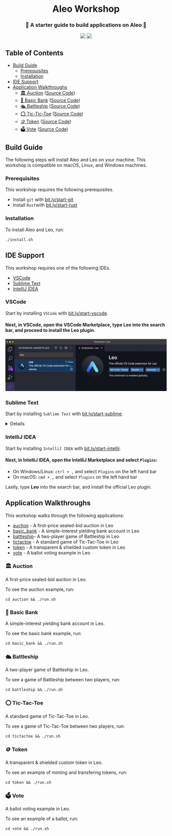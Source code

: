 <h1 align="center">Aleo Workshop</h1>
<h3 align="center">📜 A starter guide to build applications on Aleo 📜</h3>

<p align="center">
    <a href="https://twitter.com/AleoHQ"><img src="https://img.shields.io/twitter/url/https/twitter.com/AleoHQ.svg?style=social&label=Follow%20%40AleoHQ"></a>
    <a href="https://aleo.org/discord"><img src="https://img.shields.io/discord/700454073459015690?logo=discord"/></a>
</p>

## Table of Contents
- [Build Guide](#build-guide)
    - [Prerequisites](#prerequisites)
    - [Installation](#installation)
- [IDE Support](#ide-support)
- [Application Walkthroughs](#application-walkthroughs)
    - [🏛️ Auction](#🏛️-auction) ([Source Code](./auction/))
    - [🏦 Basic Bank](#🏦-basic-bank) ([Source Code](./basic_bank/))
    - [🛳️ Battleship](#🛳️-battleship) ([Source Code](./battleship/))
    - [⭕ Tic-Tic-Toe](#⭕-tic-tac-toe) ([Source Code](./tictactoe/))
    - [🪙 Token](#🪙-token) ([Source Code](./token))
    - [🗳️ Vote](#🗳️-vote) ([Source Code](./vote/))

## Build Guide

The following steps will install Aleo and Leo on your machine. This workshop is compatible on macOS, Linux, and Windows machines.

### Prerequisites

This workshop requires the following prerequisites.

- Install `git` with [bit.ly/start-git](https://bit.ly/start-git)
- Install `Rust`with [bit.ly/start-rust](https://bit.ly/start-rust)

### Installation

To install Aleo and Leo, run:
```
./install.sh
```

## IDE Support

This workshop requires one of the following IDEs.
- [VSCode](https://bit.ly/start-vscode)
- [Sublime Text](https://bit.ly/start-sublime)
- [IntelliJ IDEA](https://bit.ly/start-intellij)

### VSCode

Start by installing `VSCode` with [bit.ly/start-vscode](https://bit.ly/start-vscode).

#### Next, in VSCode, open the **VSCode Marketplace**, type **Leo** into the search bar, and proceed to install the Leo plugin.
![Leo VSCode](./.resources/leo-vscode.png)

### Sublime Text

Start by installing `Sublime Text` with [bit.ly/start-sublime](https://bit.ly/start-sublime).

<details>Next Steps

#### Next, in Sublime Text, install [Package Control](https://packagecontrol.io):
- On Windows/Linux: `ctrl + shift + p`, type **Install Package Control**, and press **Enter**.
- On macOS: `cmd + shift + p`, type **Install Package Control**, and press **Enter**.

#### Next, in Sublime Text, install [LSP](https://packagecontrol.io/packages/LSP):
- On Windows/Linux: `ctrl + shift + p`, select **Package Control: Install Package**, type **LSP**, and press **Enter**.
- On macOS: `cmd + shift + p`, select **Package Control: Install Package**, type **LSP**, and press **Enter**.

#### Lastly, in Sublime Text, install [LSP-leo](https://packagecontrol.io/packages/LSP-leo):
- On Windows/Linux: `ctrl + shift + p`, select **Package Control: Install Package**, type **LSP-leo**, and press **Enter**.
- On macOS: `cmd + shift + p`, select **Package Control: Install Package**, type **LSP-leo**, and press **Enter**.

</details>

### IntelliJ IDEA

Start by installing `IntelliJ IDEA` with [bit.ly/start-intellij](https://bit.ly/start-intellij).

#### Next, in IntelliJ IDEA, open the **IntelliJ Marketplace** and select `Plugins`:
- On Windows/Linux: `ctrl + ,` and select `Plugins` on the left hand bar
- On macOS: `cmd + ,` and select `Plugins` on the left hand bar

Lastly, type **Leo** into the search bar, and install the official Leo plugin.

## Application Walkthroughs

This workshop walks through the following applications:
- [auction](./auction/) - A first-price sealed-bid auction in Leo
- [basic_bank](./basic_bank/) - A simple-interest yielding bank account in Leo
- [battleship](./battleship/)- A two-player game of Battleship in Leo
- [tictactoe](./tictactoe/) - A standard game of Tic-Tac-Toe in Leo
- [token](./token) - A transparent & shielded custom token in Leo
- [vote](./vote/) - A ballot voting example in Leo

### 🏛️ Auction

A first-price sealed-bid auction in Leo.

To see the auction example, run:
```
cd auction && ./run.sh
```

### 🏦 Basic Bank

A simple-interest yielding bank account in Leo.

To see the basic bank example, run:
```
cd basic_bank && ./run.sh
```

### 🛳️ Battleship

A two-player game of Battleship in Leo.

To see a game of Battleship between two players, run:
```
cd battleship && ./run.sh
```

### ⭕ Tic-Tac-Toe

A standard game of Tic-Tac-Toe in Leo.

To see a game of Tic-Tac-Toe between two players, run:
```
cd tictactoe && ./run.sh
```

### 🪙 Token

A transparent & shielded custom token in Leo.

To see an example of minting and transfering tokens, run:
```
cd token && ./run.sh
```

### 🗳️ Vote

A ballot voting example in Leo.

To see an example of a ballot, run:
```
cd vote && ./run.sh
```
